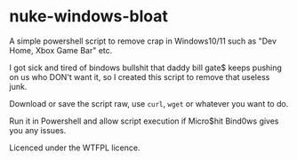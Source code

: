 # nuke-windows-bloat
A simple powershell script to remove crap in Windows10/11 such as "Dev Home, Xbox Game Bar" etc.

I got sick and tired of bindows bullshit that daddy bill gate$ keeps pushing on us who DON't want it, so I created this script to remove that useless junk.

Download or save the script raw, use `curl`, `wget` or whatever you want to do.

Run it in Powershell and allow script execution if Micro$hit Bind0ws gives you any issues.

Licenced under the WTFPL licence.
